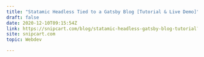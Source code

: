 ```yaml
---
title: "Statamic Headless Tied to a Gatsby Blog [Tutorial & Live Demo]"
draft: false
date: 2020-12-10T09:15:54Z
link: https://snipcart.com/blog/statamic-headless-gatsby-blog-tutorial?utm_medium=RSS&utm_source=hune
site: snipcart.com
topic: Webdev  

---
```

